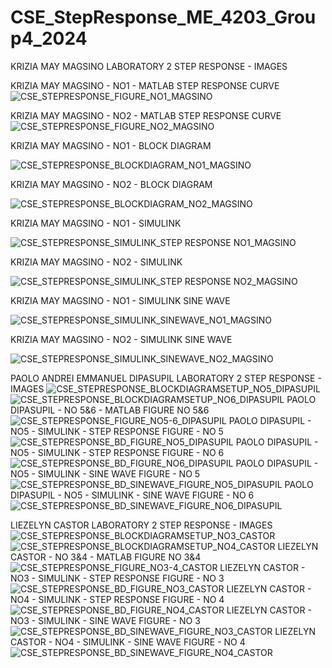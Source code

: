 # CSE_StepResponse_ME_4203_Group4_2024
KRIZIA MAY MAGSINO LABORATORY 2 STEP RESPONSE - IMAGES

KRIZIA MAY MAGSINO - NO1 - MATLAB STEP RESPONSE CURVE
![CSE_STEPRESPONSE_FIGURE_NO1_MAGSINO](https://github.com/KMCMagsino/CSE_StepResponse_ME_4203_Group4_2024/assets/161013460/1e2af369-03b0-49a0-b6f1-f0962adb00ab)

KRIZIA MAY MAGSINO - NO2 - MATLAB STEP RESPONSE CURVE
![CSE_STEPRESPONSE_FIGURE_NO2_MAGSINO](https://github.com/KMCMagsino/CSE_StepResponse_ME_4203_Group4_2024/assets/161013460/e3bd1ce7-a3c1-455d-b5f4-f8838a72bd3a)

KRIZIA MAY MAGSINO - NO1 - BLOCK DIAGRAM

![CSE_STEPRESPONSE_BLOCKDIAGRAM_NO1_MAGSINO](https://github.com/KMCMagsino/CSE_StepResponse_ME_4203_Group4_2024/assets/161013460/06371bb6-7b35-434a-a1b7-8f438419d1cf)

KRIZIA MAY MAGSINO - NO2 - BLOCK DIAGRAM

![CSE_STEPRESPONSE_BLOCKDIAGRAM_NO2_MAGSINO](https://github.com/KMCMagsino/CSE_StepResponse_ME_4203_Group4_2024/assets/161013460/f01677f0-5a49-489f-a2c3-d5820f3758aa)

KRIZIA MAY MAGSINO - NO1 - SIMULINK

![CSE_STEPRESPONSE_SIMULINK_STEP RESPONSE NO1_MAGSINO](https://github.com/KMCMagsino/CSE_StepResponse_ME_4203_Group4_2024/assets/161013460/323b18f0-d09e-4755-b2c9-2d969bf17ed2)

KRIZIA MAY MAGSINO - NO2 - SIMULINK

![CSE_STEPRESPONSE_SIMULINK_STEP RESPONSE NO2_MAGSINO](https://github.com/KMCMagsino/CSE_StepResponse_ME_4203_Group4_2024/assets/161013460/3ed2d7c3-338c-4605-9c5b-a988fe840050)

KRIZIA MAY MAGSINO - NO1 - SIMULINK SINE WAVE

![CSE_STEPRESPONSE_SIMULINK_SINEWAVE_NO1_MAGSINO](https://github.com/KMCMagsino/CSE_StepResponse_ME_4203_Group4_2024/assets/161013460/76435b10-4c7e-409b-8036-3031701a284f)

KRIZIA MAY MAGSINO - NO2 - SIMULINK SINE WAVE

![CSE_STEPRESPONSE_SIMULINK_SINEWAVE_NO2_MAGSINO](https://github.com/KMCMagsino/CSE_StepResponse_ME_4203_Group4_2024/assets/161013460/b6dc01ba-2eeb-4598-88ab-6283f07193ca)

PAOLO ANDREI EMMANUEL DIPASUPIL LABORATORY 2 STEP RESPONSE - IMAGES
![CSE_STEPRESPONSE_BLOCKDIAGRAMSETUP_NO5_DIPASUPIL](https://github.com/paolodipasupil/CSE_StepResponse_ME_4203_Group4_2024/assets/159085587/24f26d01-78db-40bf-a3c1-4cb438fb16e3)
![CSE_STEPRESPONSE_BLOCKDIAGRAMSETUP_NO6_DIPASUPIL](https://github.com/paolodipasupil/CSE_StepResponse_ME_4203_Group4_2024/assets/159085587/f914c605-16d6-464a-9f02-290cca5b03f7)
PAOLO DIPASUPIL - NO 5&6 - MATLAB FIGURE NO 5&6
![CSE_STEPRESPONSE_FIGURE_NO5-6_DIPASUPIL](https://github.com/paolodipasupil/CSE_StepResponse_ME_4203_Group4_2024/assets/159085587/90ff9fbd-cf68-4d6d-b4b6-3328a6366201)
PAOLO DIPASUPIL - NO5 - SIMULINK - STEP RESPONSE FIGURE - NO 5
![CSE_STEPRESPONSE_BD_FIGURE_NO5_DIPASUPIL](https://github.com/paolodipasupil/CSE_StepResponse_ME_4203_Group4_2024/assets/159085587/de1235ed-c0ad-432f-9b01-103ec7915b71)
PAOLO DIPASUPIL - NO5 - SIMULINK - STEP RESPONSE FIGURE - NO 6
![CSE_STEPRESPONSE_BD_FIGURE_NO6_DIPASUPIL](https://github.com/paolodipasupil/CSE_StepResponse_ME_4203_Group4_2024/assets/159085587/0ec2e6d4-8678-478f-bc2a-c02e82e5e162)
PAOLO DIPASUPIL - NO5 - SIMULINK - SINE WAVE FIGURE - NO 5
![CSE_STEPRESPONSE_BD_SINEWAVE_FIGURE_NO5_DIPASUPIL](https://github.com/paolodipasupil/CSE_StepResponse_ME_4203_Group4_2024/assets/159085587/aa7d4f6a-04ed-48d2-81b4-754f33f3420e)
PAOLO DIPASUPIL - NO5 - SIMULINK - SINE WAVE FIGURE - NO 6
![CSE_STEPRESPONSE_BD_SINEWAVE_FIGURE_NO6_DIPASUPIL](https://github.com/paolodipasupil/CSE_StepResponse_ME_4203_Group4_2024/assets/159085587/bac653c5-8463-4ca5-bbe0-33a7d282bac9)


LIEZELYN CASTOR LABORATORY 2 STEP RESPONSE - IMAGES
![CSE_STEPRESPONSE_BLOCKDIAGRAMSETUP_NO3_CASTOR](https://github.com/paolodipasupil/CSE_StepResponse_ME_4203_Group4_2024/assets/159033757/dc4fd878-fa0e-4798-9d91-b8bc4ef52bac)
![CSE_STEPRESPONSE_BLOCKDIAGRAMSETUP_NO4_CASTOR](https://github.com/paolodipasupil/CSE_StepResponse_ME_4203_Group4_2024/assets/159033757/2febfc41-f422-445d-87a8-5931f80b5dc9)
LIEZELYN CASTOR - NO 3&4 - MATLAB FIGURE NO 3&4
![CSE_STEPRESPONSE_FIGURE_NO3-4_CASTOR](https://github.com/paolodipasupil/CSE_StepResponse_ME_4203_Group4_2024/assets/159033757/9d8dc6b6-58e3-4f90-8d31-7ed8cb025269)
LIEZELYN CASTOR - NO3 - SIMULINK - STEP RESPONSE FIGURE - NO 3
![CSE_STEPRESPONSE_BD_FIGURE_NO3_CASTOR](https://github.com/paolodipasupil/CSE_StepResponse_ME_4203_Group4_2024/assets/159033757/d8c1ea20-b5eb-48e1-a8aa-290a6f4148e3)
LIEZELYN CASTOR - NO4 - SIMULINK - STEP RESPONSE FIGURE - NO 4
![CSE_STEPRESPONSE_BD_FIGURE_NO4_CASTOR](https://github.com/paolodipasupil/CSE_StepResponse_ME_4203_Group4_2024/assets/159033757/a1098d2e-5b73-482a-8f9c-37de43a21848)
LIEZELYN CASTOR - NO3 - SIMULINK - SINE WAVE FIGURE - NO 3
![CSE_STEPRESPONSE_BD_SINEWAVE_FIGURE_NO3_CASTOR](https://github.com/paolodipasupil/CSE_StepResponse_ME_4203_Group4_2024/assets/159033757/4ba22165-f73f-4f13-b73a-b01061b4663b)
LIEZELYN CASTOR - NO4 - SIMULINK - SINE WAVE FIGURE - NO 4
![CSE_STEPRESPONSE_BD_SINEWAVE_FIGURE_NO4_CASTOR](https://github.com/paolodipasupil/CSE_StepResponse_ME_4203_Group4_2024/assets/159033757/32430633-af02-47a5-beeb-fcfb3c0a8018)
